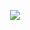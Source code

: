 <p align="center">
  <img src="https://capsule-render.vercel.app/api?type=waving&color=gradient&height=65&section=footer"/>
</p>
